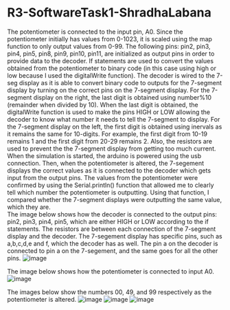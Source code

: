 # R3-SoftwareTask1-ShradhaLabana
The potentiometer is connected to the input pin, A0. Since the potentiometer initially has values from 0-1023, it is scaled using the map function to only output values from 0-99. The following pins: pin2, pin3, pin4, pin5, pin8, pin9, pin10, pin11, are initialized as output pins in order to provide data to the decoder. If statements are used to convert the values obtained from the potentiometer to binary code (in this case using high or low because I used the digitalWrite function). The decoder is wired to the 7-seg display as it is able to convert binary code to outputs for the 7-segment display by turning on the correct pins on the 7-segment display. For the 7-segment display on the right, the last digit is obtained using number%10 (remainder when divided by 10). When the last digit is obtained, the digitalWrite function is used to make the pins HIGH or LOW allowing the decoder to know what number it needs to tell the 7-segment to display. For the 7-segment display on the left, the first digit is obtained using inervals as it remains the same for 10-digits. For example, the first digit from 10-19 remains 1 and the first digit from 20-29 remains 2. Also, the resistors are used to prevent the the 7-segment display from getting too much current. When the simulation is started, the arduino is powered using the usb connection. Then, when the potentiometer is altered, the 7-segement displays the correct values as it is connected to the decoder which gets input from the output pins. The values from the potentiometer were confirmed by using the Serial.println() function that allowed me to clearly tell which number the potentiometer is outputting. Using that function, I compared whether the 7-segment displays were outputting the same value, which they are.  
The image below shows how the decoder is connected to the output pins: pin2, pin3, pin4, pin5, which are either HIGH or LOW according to the if statements. The resistors are between each connection of the 7-segment display and the decoder. The 7-segement display has specific pins, such as a,b,c,d,e and f, which the decoder has as well. The pin a on the decoder is connected to pin a on the 7-segement, and the same goes for all the other pins.
![image](https://user-images.githubusercontent.com/65087658/136666863-4eddf17e-ea9e-4262-a2c3-a588974e8e7a.png)

The image below shows how the potentiometer is connected to input A0.
![image](https://user-images.githubusercontent.com/65087658/136667065-aa03b38a-ac97-44b8-8424-1f21acfe9fe1.png)

The images below show the numbers 00, 49, and 99 respectively as the potentiometer is altered.
![image](https://user-images.githubusercontent.com/65087658/136667274-c1a24fa0-9a33-4e77-9db4-a1166981be91.png)
![image](https://user-images.githubusercontent.com/65087658/136667287-52f56e09-77c4-48c5-8fe2-58291870ad3c.png)
![image](https://user-images.githubusercontent.com/65087658/136667301-61043c5b-d3b5-4ea3-8565-c5846e6e15dd.png)

